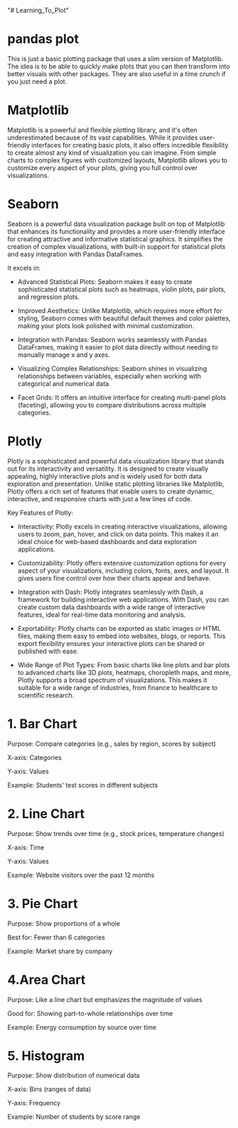 "# Learning_To_Plot" 

# pandas plot

This is just a basic plotting package that uses a slim version of Matplotlib. The idea is to be able to quickly make plots that you can then transform into better visuals with other packages. They are also useful in a time crunch if you just need a plot. 

# Matplotlib

Matplotlib is a powerful and flexible plotting library, and it's often underestimated because of its vast capabilities. While it provides user-friendly interfaces for creating basic plots, it also offers incredible flexibility to create almost any kind of visualization you can imagine. From simple charts to complex figures with customized layouts, Matplotlib allows you to customize every aspect of your plots, giving you full control over visualizations.

# Seaborn

Seaborn is a powerful data visualization package built on top of Matplotlib that enhances its functionality and provides a more user-friendly interface for creating attractive and informative statistical graphics. It simplifies the creation of complex visualizations, with built-in support for statistical plots and easy integration with Pandas DataFrames.

It excels in:

- Advanced Statistical Plots: Seaborn makes it easy to create sophisticated statistical plots such as heatmaps, violin plots, pair plots, and regression plots.

- Improved Aesthetics: Unlike Matplotlib, which requires more effort for styling, Seaborn comes with beautiful default themes and color palettes, making your plots look polished with minimal customization.

- Integration with Pandas: Seaborn works seamlessly with Pandas DataFrames, making it easier to plot data directly without needing to manually manage x and y axes.

- Visualizing Complex Relationships: Seaborn shines in visualizing relationships between variables, especially when working with categorical and numerical data.

- Facet Grids: It offers an intuitive interface for creating multi-panel plots (faceting), allowing you to compare distributions across multiple categories.

# Plotly

Plotly is a sophisticated and powerful data visualization library that stands out for its interactivity and versatility. It is designed to create visually appealing, highly interactive plots and is widely used for both data exploration and presentation. Unlike static plotting libraries like Matplotlib, Plotly offers a rich set of features that enable users to create dynamic, interactive, and responsive charts with just a few lines of code.

Key Features of Plotly:

- Interactivity: Plotly excels in creating interactive visualizations, allowing users to zoom, pan, hover, and click on data points. This makes it an ideal choice for web-based dashboards and data exploration applications.

- Customizability: Plotly offers extensive customization options for every aspect of your visualizations, including colors, fonts, axes, and layout. It gives users fine control over how their charts appear and behave.

- Integration with Dash: Plotly integrates seamlessly with Dash, a framework for building interactive web applications. With Dash, you can create custom data dashboards with a wide range of interactive features, ideal for real-time data monitoring and analysis.

- Exportability: Plotly charts can be exported as static images or HTML files, making them easy to embed into websites, blogs, or reports. This export flexibility ensures your interactive plots can be shared or published with ease.

- Wide Range of Plot Types: From basic charts like line plots and bar plots to advanced charts like 3D plots, heatmaps, choropleth maps, and more, Plotly supports a broad spectrum of visualizations. This makes it suitable for a wide range of industries, from finance to healthcare to scientific research.

# 1. Bar Chart
Purpose: Compare categories (e.g., sales by region, scores by subject)

X-axis: Categories

Y-axis: Values

Example: Students' test scores in different subjects


# 2. Line Chart
Purpose: Show trends over time (e.g., stock prices, temperature changes)

X-axis: Time

Y-axis: Values

Example: Website visitors over the past 12 months

# 3. Pie Chart
Purpose: Show proportions of a whole

Best for: Fewer than 6 categories

Example: Market share by company

# 4.Area Chart
Purpose: Like a line chart but emphasizes the magnitude of values

Good for: Showing part-to-whole relationships over time

Example: Energy consumption by source over time

# 5. Histogram
Purpose: Show distribution of numerical data

X-axis: Bins (ranges of data)

Y-axis: Frequency

Example: Number of students by score range